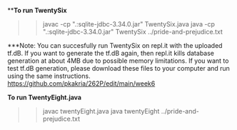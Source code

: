 

******To run TwentySix****
>>javac -cp ".:sqlite-jdbc-3.34.0.jar" TwentySix.java
>>java -cp ".:sqlite-jdbc-3.34.0.jar" TwentySix ../pride-and-prejudice.txt

***Note: You can succesfully run TwentySix on repl.it with the uploaded tf.dB. If you want to generate the tf.dB again, then repl.it kills database generation at about 4MB due to possible memory limitations. If you want to test tf.dB generation, please download these files to your computer and run using the same instructions. 
https://github.com/pkakria/262P/edit/main/week6

******To run TwentyEight.java******
>>javac twentyEight.java
>>java twentyEight ../pride-and-prejudice.txt

